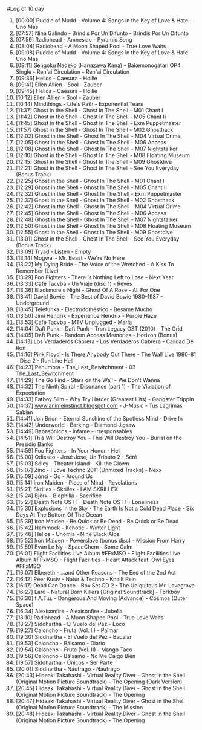 #Log of 10 day

1. [00:00] Puddle of Mudd - Volume 4: Songs in the Key of Love & Hate - Uno Mas
1. [07:57] Nina Galindo - Brindis Por Un Difunto - Brindis Por Un Difunto
1. [07:59] Radiohead - Amnesiac - Pyramid Song
1. [08:04] Radiohead - A Moon Shaped Pool - True Love Waits
1. [09:08] Puddle of Mudd - Volume 4: Songs in the Key of Love & Hate - Uno Mas
1. [09:11] Sengoku Nadeko (Hanazawa Kana) - Bakemonogatari OP4 Single - Ren'ai Circulation - Ren'ai Circulation
1. [09:36] Helios - Caesura - Hollie
1. [09:41] Ellen Allien - Sool - Zauber
1. [09:45] Helios - Caesura - Hollie
1. [10:12] Ellen Allien - Sool - Zauber
1. [10:14] Mindthings - Life's Path - Exponential Tears
1. [11:37] Ghost in the Shell - Ghost In The Shell - M01 Chant I
1. [11:42] Ghost in the Shell - Ghost In The Shell - M05 Chant II
1. [11:45] Ghost in the Shell - Ghost In The Shell - Exm Puppetmaster
1. [11:57] Ghost in the Shell - Ghost In The Shell - M02 Ghosthack
1. [12:02] Ghost in the Shell - Ghost In The Shell - M04 Virtual Crime
1. [12:05] Ghost in the Shell - Ghost In The Shell - M06 Access
1. [12:08] Ghost in the Shell - Ghost In The Shell - M07 Nightstalker
1. [12:10] Ghost in the Shell - Ghost In The Shell - M08 Floating Museum
1. [12:15] Ghost in the Shell - Ghost In The Shell - M09 Ghostdive
1. [12:21] Ghost in the Shell - Ghost In The Shell - See You Everyday (Bonus Track)
1. [12:25] Ghost in the Shell - Ghost In The Shell - M01 Chant I
1. [12:29] Ghost in the Shell - Ghost In The Shell - M05 Chant II
1. [12:32] Ghost in the Shell - Ghost In The Shell - Exm Puppetmaster
1. [12:37] Ghost in the Shell - Ghost In The Shell - M02 Ghosthack
1. [12:42] Ghost in the Shell - Ghost In The Shell - M04 Virtual Crime
1. [12:45] Ghost in the Shell - Ghost In The Shell - M06 Access
1. [12:48] Ghost in the Shell - Ghost In The Shell - M07 Nightstalker
1. [12:50] Ghost in the Shell - Ghost In The Shell - M08 Floating Museum
1. [12:55] Ghost in the Shell - Ghost In The Shell - M09 Ghostdive
1. [13:01] Ghost in the Shell - Ghost In The Shell - See You Everyday (Bonus Track)
1. [13:09] Tryad - Listen - Empty
1. [13:14] Mogwai - Mr. Beast - We're No Here
1. [13:22] My Dying Bride - The Voice of the Wretched - A Kiss To Remember (Live)
1. [13:29] Foo Fighters - There Is Nothing Left to Lose - Next Year
1. [13:33] Café Tacvba - Un Viaje (disc 1) - Revés
1. [13:36] Blackmore's Night - Ghost Of A Rose - All For One
1. [13:41] David Bowie - The Best of David Bowie 1980-1987 - Underground
1. [13:45] Telefunka - Electrodoméstico - Besame Mucho
1. [13:50] Jimi Hendrix - Experience Hendrix - Purple Haze
1. [13:53] Café Tacvba - MTV Unplugged - María
1. [14:04] Daft Punk - Daft Punk - Tron Legacy OST (2010) - The Grid
1. [14:05] Daft Punk - Random Access Memories - Horizon (Bonus)
1. [14:13] Los Verdaderos Cabrera - Los Verdaderos Cabrera - Calidad De Ron
1. [14:16] Pink Floyd - Is There Anybody Out There - The Wall Live 1980-81 - Disc 2 - Run Like Hell
1. [14:23] Penumbra - The_Last_Bewitchment - 03 - The_Last_Bewitchment
1. [14:29] The Go Find - Stars on the Wall - We Don't Wanna
1. [14:32] The Ninth Spiral - Disonance (part 1) - The Violation of Expectation
1. [14:33] Fatboy Slim - Why Try Harder (Greatest Hits) - Gangster Trippin
1. [14:37] www.animeinstinct.blogspot.com - J-Music - Tus Lagrimas Sabían
1. [14:41] Jon Brion - Eternal Sunshine of the Spotless Mind - Drive In
1. [14:43] Underworld - Barking - Diamond Jigsaw
1. [14:49] Babasónicos - Infame - Irresponsables
1. [14:51] This Will Destroy You - This Will Destroy You - Burial on the Presidio Banks
1. [14:59] Foo Fighters - In Your Honor - Hell
1. [15:00] Odisseo - José José, Un Tributo 2 - Seré
1. [15:03] Sóley - Theater Island - Kill the Clown
1. [15:07] Zinc - I Love Techno 2011 (Unmixed Tracks) - Nexx
1. [15:09] Jónsi - Go - Around Us
1. [15:14] Iron Maiden - Piece of Mind - Revelations
1. [15:21] Skrillex - Skrillex - I AM SKRILLEX
1. [15:24] Björk - Biophilia - Sacrifice
1. [15:27] Death Note OST I - Death Note OST I - Loneliness
1. [15:30] Explosions in the Sky - The Earth Is Not a Cold Dead Place - Six Days At The Bottom Of The Ocean
1. [15:39] Iron Maiden - Be Quick or Be Dead - Be Quick or Be Dead
1. [15:42] Hammock - Kenotic - Winter Light
1. [15:46] Helios - Unomia - Nine Black Alps
1. [15:52] Iron Maiden - Powerslave (bonus disc) - Mission From Harry
1. [15:59] Evan Le Ny - SpaceChem - Some Calm
1. [16:01] Flight Facilities Live Album #FFxMSO - Flight Facilities Live Album #FFxMSO - Flight Facilities - Heart Attack feat. Owl Eyes #FFxMSO
1. [16:07] Elbereth - ...and Other Reasons - The End of the 2nd Act
1. [16:12] Peer Kusiv - Natur & Techno - Knallt Rein
1. [16:17] Dead Can Dance - Box Set CD 2 - The Ubiquitous Mr. Lovegrove
1. [16:27] Lard - Natural Born Killers [Original Soundtrack] - Forkboy
1. [16:30] t.A.T.u. - Dangerous And Moving (Advance) - Cosmos (Outer Space)
1. [16:34] Alexisonfire - Alexisonfire - Jubella
1. [18:10] Radiohead - A Moon Shaped Pool - True Love Waits
1. [18:27] Siddhartha - El Vuelo del Pez - Loco
1. [19:27] Caloncho - Fruta (Vol. II) - Palmar
1. [19:30] Siddhartha - El Vuelo del Pez - Bacalar
1. [19:53] Caloncho - Bálsamo - Diario
1. [19:54] Caloncho - Fruta (Vol. II) - Mango Taco
1. [19:56] Caloncho - Bálsamo - No Me Caigo Bien
1. [19:57] Siddhartha - Únicos - Ser Parte
1. [20:01] Siddhartha - Náufrago - Náufrago
1. [20:43] Hideaki Takahashi - Virtual Reality Diver - Ghost in the Shell (Original Motion Picture Soundtrack) - The Opening (Dark Version)
1. [20:45] Hideaki Takahashi - Virtual Reality Diver - Ghost in the Shell (Original Motion Picture Soundtrack) - The Opening
1. [20:47] Hideaki Takahashi - Virtual Reality Diver - Ghost in the Shell (Original Motion Picture Soundtrack) - The Mission
1. [20:48] Hideaki Takahashi - Virtual Reality Diver - Ghost in the Shell (Original Motion Picture Soundtrack) - The Opening
